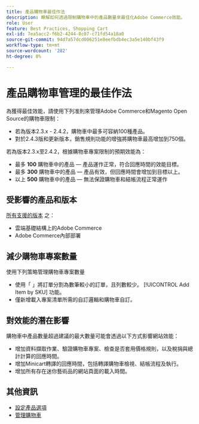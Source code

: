 ```yaml
---
title: 產品購物車最佳作法
description: 瞭解如何透過限制購物車中的產品數量來最佳化Adobe Commerce效能。
role: User
feature: Best Practices, Shopping Cart
exl-id: 7ea5acc2-f6b2-4244-8c07-c71fd54a18a0
source-git-commit: 94d7a57dcd006251e8eefbdb4ec3a5e140bf43f9
workflow-type: tm+mt
source-wordcount: '282'
ht-degree: 0%

---
```


# 產品購物車管理的最佳作法

為獲得最佳效能，請使用下列准則來管理Adobe Commerce和Magento Open Source的購物車限制：

- 若為版本2.3.x - 2.4.2，購物車中最多可容納100種產品。
- 對於2.4.3版和更新版本，銷售規則功能的增強將購物車最高增加到750個。


若為版本2.3.x至2.4.2，根據購物車專案限制的預期效能為：

- 最多 **100** 購物車中的產品 — 產品運作正常，符合回應時間的效能目標。
- 最多 **300** 購物車中的產品 — 產品有效，但回應時間會增加到目標以上。
- 以上 **500** 購物車中的產品 — 無法保證購物車和結帳流程正常運作

## 受影響的產品和版本

[所有支援的版本](../../../release/versions.md) 之：

- 雲端基礎結構上的Adobe Commerce
- Adobe Commerce內部部署

## 減少購物車專案數量

使用下列策略管理購物車專案數量

- 使用「 」將訂單分割為數筆較小的訂單，且列數較少。 [!UICONTROL Add Item by SKU] 功能。
- 僅新增載入專案清單所需的自訂邏輯和購物車自訂。

## 對效能的潛在影響

購物車中產品數量超過建議的最大數量可能會透過以下方式影響網站效能：

- 增加資料擷取作業、驗證購物車專案、檢查是否套用價格規則，以及稅捐與總計計算的回應時間。
- 增加Minicart轉譯的回應時間，包括轉譯購物車檢視、結帳流程及執行。
- 增加所有存在迷你藝術品的網站頁面的載入時間。

## 其他資訊

- [設定產品選項](https://experienceleague.adobe.com/docs/commerce-admin/inventory/configuration/product-options.html)
- [管理購物車](https://experienceleague.adobe.com/docs/commerce-admin/stores-sales/point-of-purchase/assist/shopping-assisted-cart-manage.html)

